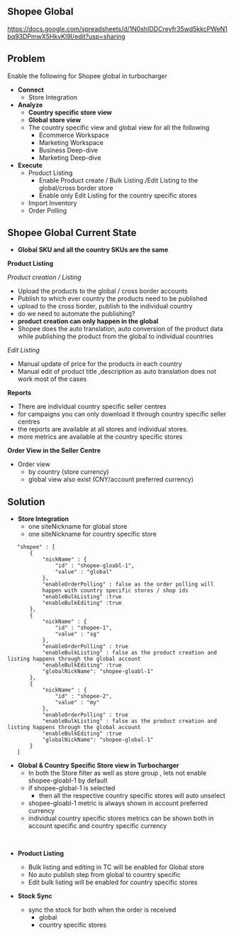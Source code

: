 Shopee Global
---
https://docs.google.com/spreadsheets/d/1N0shIDDCreyfr35wd5kkcPWeN1bq93DPmwX5HkvKl9I/edit?usp=sharing

Problem
---

Enable the following for Shopee global in turbocharger

- **Connect** 
  - Store Integration
- **Analyze**
   - **Country specific store view**  
   - **Global store view**
   - The country specific view and global view for all the following 
     - Ecommerce Workspace
     - Marketing Workspace
     - Business Deep-dive 
     - Marketing Deep-dive 
- **Execute** 
  - Product Listing
    - Enable Product create / Bulk Listing /Edit Listing to the global/cross border store
    - Enable only Edit Listing for the country specific stores
  - Import Inventory
  - Order Polling

Shopee Global Current State 
---
- **Global SKU and all the country SKUs are the same**

**Product Listing**

*Product creation / Listing*
- Upload the products to the global / cross border accounts
- Publish to which ever country the products need to be published
- upload to the cross border, publish to the individual country
- do we need to automate the publishing? 
- **product creation can only happen in the global**
- Shopee does the auto translation, auto conversion of the product data while publishing the product from the global to individual countries

*Edit Listing*
- Manual update of price for the products in each country
- Manual edit of product title ,description as auto translation does not work most of the cases 

**Reports**
- There are individual country specific seller centres 
- for campaigns you can only download it through country specific seller centres
- the reports are available at all stores and individual stores.
- more metrics are available at the country specific stores 

**Order View in the Seller Centre**	
- Order view 
  - by country (store currency)
  - global view also exist (CNY/account preferred currency)

Solution
---

- **Store Integration**
  - one siteNickname for global store
  - one siteNickname for country specific store 
 ```
    "shopee" : [
        {
            "nickName" : {
                "id" : "shopee-gloabl-1",
                "value" : "global"
            },
            "enableOrderPolling" : false as the order polling will 
            happen with country specific stores / shop ids
            "enableBulkListing" :true
            "enableBulkEditing" :true
        },
        {
            "nickName" : {
                "id" : "shopee-1",
                "value" : "sg"
            },
            "enableOrderPolling" : true 
            "enableBulkListing" : false as the product creation and listing happens through the global account
            "enableBulkEditing" :true
            "globalNickName": "shopee-gloabl-1"
        },
        {
            "nickName" : {
                "id" : "shopee-2",
                "value" : "my"
            },
            "enableOrderPolling" : true 
            "enableBulkListing" : false as the product creation and listing happens through the global account
            "enableBulkEditing" :true
            "globalNickName": "shopee-global-1"
        }
    ]
```

- **Global & Country Specific Store view in Turbocharger**
  - In both the Store filter as well as store group , lets not enable shopee-gloabl-1 by default
  - if shopee-global-1 is selected 
    - then all the respective country specific stores will auto unselect
  - shopee-gloabl-1 metric is always shown in account preferred currency
  - individual country specific stores metrics can be shown both in account specific and country specific currency
 <br/> 

- **Product Listing**
  -  Bulk listing and editing in TC will be enabled for Global store 
  -  No auto publish step from global to country specific 
  -  Edit bulk listing will be enabled for country specific stores

- **Stock Sync**
  - sync the stock for both when the order is received
    - global
    - country specific stores 

